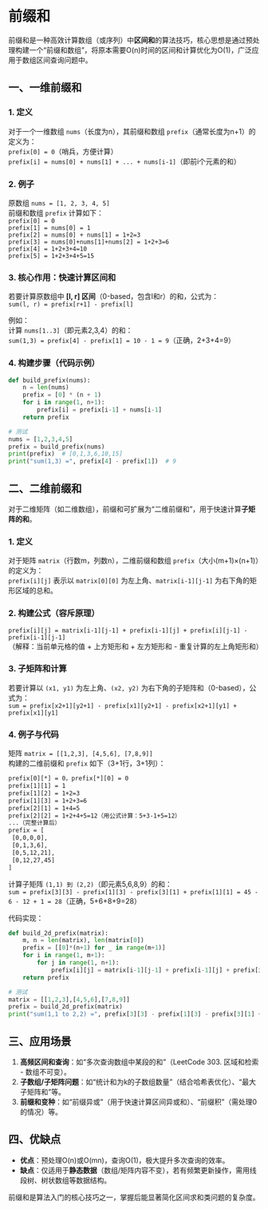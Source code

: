 # 前缀和

前缀和是一种高效计算数组（或序列）中**区间和**的算法技巧，核心思想是通过预处理构建一个“前缀和数组”，将原本需要O(n)时间的区间和计算优化为O(1)，广泛应用于数组区间查询问题中。

## 一、一维前缀和

### 1. 定义

对于一个一维数组 `nums`（长度为n），其前缀和数组 `prefix`（通常长度为n+1）的定义为：  
`prefix[0] = 0`（哨兵，方便计算）  
`prefix[i] = nums[0] + nums[1] + ... + nums[i-1]`（即前i个元素的和）  

### 2. 例子

原数组 `nums = [1, 2, 3, 4, 5]`  
前缀和数组 `prefix` 计算如下：  
`prefix[0] = 0`  
`prefix[1] = nums[0] = 1`  
`prefix[2] = nums[0] + nums[1] = 1+2=3`  
`prefix[3] = nums[0]+nums[1]+nums[2] = 1+2+3=6`  
`prefix[4] = 1+2+3+4=10`  
`prefix[5] = 1+2+3+4+5=15`  

### 3. 核心作用：快速计算区间和

若要计算原数组中 **[l, r] 区间**（0-based，包含l和r）的和，公式为：  
`sum(l, r) = prefix[r+1] - prefix[l]`  

例如：  
计算 `nums[1..3]`（即元素2,3,4）的和：  
`sum(1,3) = prefix[4] - prefix[1] = 10 - 1 = 9`（正确，2+3+4=9）  

### 4. 构建步骤（代码示例）

```python
def build_prefix(nums):
    n = len(nums)
    prefix = [0] * (n + 1)
    for i in range(1, n+1):
        prefix[i] = prefix[i-1] + nums[i-1]
    return prefix

# 测试
nums = [1,2,3,4,5]
prefix = build_prefix(nums)
print(prefix)  # [0,1,3,6,10,15]
print("sum(1,3) =", prefix[4] - prefix[1])  # 9
```

## 二、二维前缀和

对于二维矩阵（如二维数组），前缀和可扩展为“二维前缀和”，用于快速计算**子矩阵的和**。

### 1. 定义

对于矩阵 `matrix`（行数m，列数n），二维前缀和数组 `prefix`（大小(m+1)×(n+1)）的定义为：  
`prefix[i][j]` 表示以 `matrix[0][0]` 为左上角、`matrix[i-1][j-1]` 为右下角的矩形区域的总和。  

### 2. 构建公式（容斥原理）

`prefix[i][j] = matrix[i-1][j-1] + prefix[i-1][j] + prefix[i][j-1] - prefix[i-1][j-1]`  
（解释：当前单元格的值 + 上方矩形和 + 左方矩形和 - 重复计算的左上角矩形和）  

### 3. 子矩阵和计算

若要计算以 `(x1, y1)` 为左上角、`(x2, y2)` 为右下角的子矩阵和（0-based），公式为：  
`sum = prefix[x2+1][y2+1] - prefix[x1][y2+1] - prefix[x2+1][y1] + prefix[x1][y1]`  

### 4. 例子与代码

矩阵 `matrix = [[1,2,3], [4,5,6], [7,8,9]]`  
构建的二维前缀和 `prefix` 如下（3+1行，3+1列）：  

```txt
prefix[0][*] = 0，prefix[*][0] = 0
prefix[1][1] = 1
prefix[1][2] = 1+2=3
prefix[1][3] = 1+2+3=6
prefix[2][1] = 1+4=5
prefix[2][2] = 1+2+4+5=12（用公式计算：5+3-1+5=12）
...（完整计算后）
prefix = [
 [0,0,0,0],
 [0,1,3,6],
 [0,5,12,21],
 [0,12,27,45]
]
```

计算子矩阵 `(1,1) 到 (2,2)`（即元素5,6,8,9）的和：  
`sum = prefix[3][3] - prefix[1][3] - prefix[3][1] + prefix[1][1] = 45 - 6 - 12 + 1 = 28`（正确，5+6+8+9=28）

代码实现：

```python
def build_2d_prefix(matrix):
    m, n = len(matrix), len(matrix[0])
    prefix = [[0]*(n+1) for _ in range(m+1)]
    for i in range(1, m+1):
        for j in range(1, n+1):
            prefix[i][j] = matrix[i-1][j-1] + prefix[i-1][j] + prefix[i][j-1] - prefix[i-1][j-1]
    return prefix

# 测试
matrix = [[1,2,3],[4,5,6],[7,8,9]]
prefix = build_2d_prefix(matrix)
print("sum(1,1 to 2,2) =", prefix[3][3] - prefix[1][3] - prefix[3][1] + prefix[1][1])  # 28
```

## 三、应用场景

1. **高频区间和查询**：如“多次查询数组中某段的和”（LeetCode 303. 区域和检索 - 数组不可变）。  
2. **子数组/子矩阵问题**：如“统计和为k的子数组数量”（结合哈希表优化）、“最大子矩阵和”等。  
3. **前缀和变种**：如“前缀异或”（用于快速计算区间异或和）、“前缀积”（需处理0的情况）等。  

## 四、优缺点

- **优点**：预处理O(n)或O(mn)，查询O(1)，极大提升多次查询的效率。  
- **缺点**：仅适用于**静态数据**（数组/矩阵内容不变），若有频繁更新操作，需用线段树、树状数组等数据结构。

前缀和是算法入门的核心技巧之一，掌握后能显著简化区间求和类问题的复杂度。
